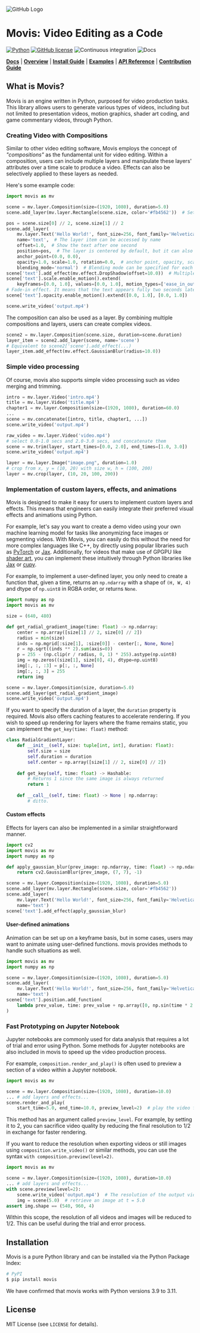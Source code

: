 ![GitHub Logo](images/movis_logo.png)

# Movis: Video Editing as a Code

[![Python](https://img.shields.io/badge/python-3.9%20%7C%203.10%20%7C%203.11-blue)](https://www.python.org)
[![GitHub license](https://img.shields.io/badge/license-MIT-blue.svg)](https://github.com/rezoo/movis)
![Continuous integration](https://github.com/rezoo/movis/actions/workflows/python-package.yml/badge.svg)
![Docs](https://github.com/rezoo/movis/actions/workflows/docs.yml/badge.svg)

[**Docs**](https://rezoo.github.io/movis/)
| [**Overview**](https://rezoo.github.io/movis/overview.html)
| [**Install Guide**](https://rezoo.github.io/movis/install.html)
| [**Examples**](https://github.com/rezoo/movis/tree/main/examples)
| [**API Reference**](https://rezoo.github.io/movis/reference/index.html)
| [**Contribution Guide**](https://rezoo.github.io/movis/contribution.html)

## What is Movis?

Movis is an engine written in Python, purposed for video production tasks.
This library allows users to generate various types of videos,
including but not limited to presentation videos, motion graphics,
shader art coding, and game commentary videos, through Python.

### Creating Video with Compositions

Similar to other video editing software,
Movis employs the concept of *"compositions"* as the fundamental unit for video editing.
Within a composition, users can include multiple layers and manipulate
these layers' attributes over a time scale to produce a video.
Effects can also be selectively applied to these layers as needed.

Here's some example code:

```python
import movis as mv

scene = mv.layer.Composition(size=(1920, 1080), duration=5.0)
scene.add_layer(mv.layer.Rectangle(scene.size, color='#fb4562'))  # Set background

pos = scene.size[0] // 2, scene.size[1] // 2
scene.add_layer(
    mv.layer.Text('Hello World!', font_size=256, font_family='Helvetica', color='#ffffff'),
    name='text',  # The layer item can be accessed by name
    offset=1.0,  # Show the text after one second
    position=pos,  # The layer is centered by default, but it can also be specified explicitly
    anchor_point=(0.0, 0.0),
    opacity=1.0, scale=1.0, rotation=0.0,  # anchor point, opacity, scale, and rotation are also supported
    blending_mode='normal')  # Blending mode can be specified for each layer.
scene['text'].add_effect(mv.effect.DropShadow(offset=10.0))  # Multiple effects can be added.
scene['text'].scale.enable_motion().extend(
    keyframes=[0.0, 1.0], values=[0.0, 1.0], motion_types=['ease_in_out'])
# Fade-in effect. It means that the text appears fully two seconds later.
scene['text'].opacity.enable_motion().extend([0.0, 1.0], [0.0, 1.0])

scene.write_video('output.mp4')
```

The composition can also be used as a layer.
By combining multiple compositions and layers, users can create complex videos.

```python
scene2 = mv.layer.Composition(scene.size, duration=scene.duration)
layer_item = scene2.add_layer(scene, name='scene')
# Equivalent to scene2['scene'].add_effect(...)
layer_item.add_effect(mv.effect.GaussianBlur(radius=10.0))
```

### Simple video processing

Of course, movis also supports simple video processing such as video merging and trimming.

```python
intro = mv.layer.Video('intro.mp4')
title = mv.layer.Video('title.mp4')
chapter1 = mv.layer.Composition(size=(1920, 1080), duration=60.0)
...
scene = mv.concatenate([intro, title, chapter1, ...])
scene.write_video('output.mp4')
```

```python
raw_video = mv.layer.Video('video.mp4')
# select 0.0-1.0 secs and 2.0-3.0 secs, and concatenate them
scene = mv.trim(layer, start_times=[0.0, 2.0], end_times=[1.0, 3.0])
scene.write_video('output.mp4')
```

```python
layer = mv.layer.Image("image.png", duration=1.0)
# crop from x, y = (10, 20) with size w, h = (100, 200)
layer = mv.crop(layer, (10, 20, 100, 200))
```

### Implementation of custom layers, effects, and animations

Movis is designed to make it easy for users to implement custom layers and effects.
This means that engineers can easily integrate their preferred visual effects and animations using Python.

For example, let's say you want to create a demo video using your own machine learning model for tasks
like anonymizing face images or segmenting videos.
With Movis, you can easily do this without the need for more complex languages like C++,
by directly using popular libraries such as [PyTorch](https://pytorch.org/) or [Jax](https://github.com/google/jax).
Additionally, for videos that make use of GPGPU like [shader art](https://www.shadertoy.com/),
you can implement these intuitively through Python libraries like [Jax](https://github.com/google/jax) or [cupy](https://cupy.dev/).

For example, to implement a user-defined layer, you only need to create a function that, given a time,
returns an `np.ndarray` with a shape of `(H, W, 4)` and dtype of `np.uint8` in RGBA order, or returns `None`.

```python
import numpy as np
import movis as mv

size = (640, 480)

def get_radial_gradient_image(time: float) -> np.ndarray:
    center = np.array([size[1] // 2, size[0] // 2])
    radius = min(size)
    inds = np.mgrid[:size[1], :size[0]] - center[:, None, None]
    r = np.sqrt((inds ** 2).sum(axis=0))
    p = 255 - (np.clip(r / radius, 0, 1) * 255).astype(np.uint8)
    img = np.zeros((size[1], size[0], 4), dtype=np.uint8)
    img[:, :, :3] = p[:, :, None]
    img[:, :, 3] = 255
    return img

scene = mv.layer.Composition(size, duration=5.0)
scene.add_layer(get_radial_gradient_image)
scene.write_video('output.mp4')
```

If you want to specify the duration of a layer,
the `duration` property is required. Movis also offers caching features
to accelerate rendering. If you wish to speed up rendering for layers
where the frame remains static, you can implement the `get_key(time: float)` method:

```python
class RadialGradientLayer:
    def __init__(self, size: tuple[int, int], duration: float):
        self.size = size
        self.duration = duration
        self.center = np.array([size[1] // 2, size[0] // 2])
    
    def get_key(self, time: float) -> Hashable:
        # Returns 1 since the same image is always returned
        return 1
    
    def __call__(self, time: float) -> None | np.ndarray:
        # ditto.
```

#### Custom effects

Effects for layers can also be implemented in a similar straightforward manner.

```python
import cv2
import movis as mv
import numpy as np

def apply_gaussian_blur(prev_image: np.ndarray, time: float) -> np.ndarray:
    return cv2.GaussianBlur(prev_image, (7, 7), -1)

scene = mv.layer.Composition(size=(1920, 1080), duration=5.0)
scene.add_layer(mv.layer.Rectangle(scene.size, color='#fb4562'))
scene.add_layer(
    mv.layer.Text('Hello World!', font_size=256, font_family='Helvetica', color='#ffffff'),
    name='text')
scene['text'].add_effect(apply_gaussian_blur)
```

#### User-defined animations

Animation can be set up on a keyframe basis, but in some cases,
users may want to animate using user-defined functions.
movis provides methods to handle such situations as well.

```python
import movis as mv
import numpy as np

scene = mv.layer.Composition(size=(1920, 1080), duration=5.0)
scene.add_layer(
    mv.layer.Text('Hello World!', font_size=256, font_family='Helvetica', color='#ffffff'),
    name='text')
scene['text'].position.add_function(
    lambda prev_value, time: prev_value + np.array([0, np.sin(time * 2 * np.pi) * 100]),
)
```

### Fast Prototyping on Jupyter Notebook

Jupyter notebooks are commonly used for data analysis that requires a lot of trial and error using Python.
Some methods for Jupyter notebooks are also included in movis to speed up the video production process.

For example, ``composition.render_and_play()`` is often used to
preview a section of a video within a Jupyter notebook.

```python
import movis as mv

scene = mv.layer.Composition(size=(1920, 1080), duration=10.0)
... # add layers and effects...
scene.render_and_play(
    start_time=5.0, end_time=10.0, preview_level=2)  # play the video from 5 to 10 seconds
```

This method has an argument called ``preview_level``.
For example, by setting it to 2, you can sacrifice video quality
by reducing the final resolution to 1/2 in exchange for faster rendering.

If you want to reduce the resolution when exporting videos or still images using
``composition.write_video()`` or similar methods,
you can use the syntax ``with composition.preview(level=2)``.

```python
import movis as mv

scene = mv.layer.Composition(size=(1920, 1080), duration=10.0)
... # add layers and effects...
with scene.preview(level=2):
    scene.write_video('output.mp4')  # The resolution of the output video is 1/2.
    img = scene(5.0)  # retrieve an image at t = 5.0
assert img.shape == (540, 960, 4)
```

Within this scope, the resolution of all videos and images will be reduced to 1/2.
This can be useful during the trial and error process.

## Installation

Movis is a pure Python library and can be installed via the Python Package Index:

```bash
# PyPI
$ pip install movis
```

We have confirmed that movis works with Python versions 3.9 to 3.11.

## License

MIT License (see `LICENSE` for details).
